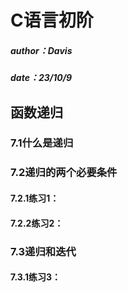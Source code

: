 # C语言初阶
##### author：Davis          
##### date：23/10/9


## 函数递归

### 7.1什么是递归

### 7.2递归的两个必要条件

#### 7.2.1练习1：

#### 7.2.2练习2：

### 7.3递归和迭代

#### 7.3.1练习3：